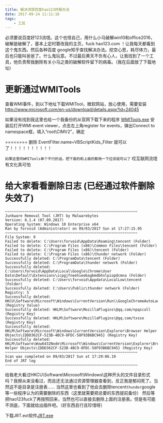 ```yaml
---
title: 解决流氓百度hao123终极办法
date: 2017-09-24 11:11:18
tags:
	- 工具
---
```


必须要说百度好123流氓。这个也怪自己，用什么小马破解win10和office2016，破解是破解了，基本上定时篡改我的主页，fuck hao123.com ！让我每天都看到这个鬼东西。然后各种百度 google知乎查找解决办法。挖空心思，耗尽体力，最后也只能叫爸爸了。什么鬼玩意。不过最后黄天不负有心人，让我找到了一个工具，他负责帮我删除有关小马之类的破解软件留下的病毒。（我在后面放了下载地址)

<!-- more -->
# 更新通过WMITools
查看WMI事件，到以下地址下载WMITool，微软网站，放心使用，需要安装
http://www.microsoft.com/en-us/download/details.aspx?id=24045

如果没有找到我这里也给一个我备份的从官网下载下来的程序 [WMITools.exe](../.../.../../files/fuck123plus/WMITools.exe)
安装后打开WMI event viewer，点击左上角register for events，弹出Connect to namespace框，填入“root\CIMV2”，确定

========
删除 EventFilter.name=VBScriptKids_Filter 就可以了！！！！！！！！！！

`如果这里同WMITools单个不行的话，把下面的和上面的都用一下应该就可以了` 哎互联网流氓有文化真可怕

# 给大家看看删除日志 (已经通过软件删除失效了)

```
~~~~~~~~~~~~~~~~~~~~~~~~~~~~~~~~~~~~~~~~~~~~~~~~~~~~~~~~~~~~~
Junkware Removal Tool (JRT) by Malwarebytes
Version: 8.1.4 (07.09.2017)
Operating System: Windows 10 Enterprise x64 
Ran by forvoid (Administrator) on 09/03/2017 Sun at 17:27:15.95
~~~~~~~~~~~~~~~~~~~~~~~~~~~~~~~~~~~~~~~~~~~~~~~~~~~~~~~~~~~~~
File System: 9 
Failed to delete: C:\Users\forvoid\AppData\Roaming\tencent (Folder) 
Failed to delete: C:\Program Files (x86)\Common Files\tencent (Folder) 
Failed to delete: C:\Program Files (x86)\tencent (Folder) 
Failed to delete: C:\Program Files (x86)\thunder network (Folder) 
Successfully deleted: C:\ProgramData\tencent (Folder) 
Successfully deleted: C:\ProgramData\thunder network (Folder) 
Successfully deleted: C:\Users\forvoid\AppData\Local\Google\Chrome\User Data\Default\Extensions\icpgjfneehieebagbmdbhnlpiopdcmna (Folder) 
Successfully deleted: C:\Users\forvoid\Appdata\LocalLow\tencent (Folder) 
Successfully deleted: C:\Users\Public\thunder network (Folder) 
Registry: 5 
Successfully deleted: HKCU\Software\Microsoft\Windows\CurrentVersion\Run\\GoogleChromeAutoLaunch_68796D3F48F9FC7C31A6B47F41F1E1B2 (Registry Value) 
Successfully deleted: HKLM\Software\MozillaPlugins\@qq.com/npqscall (Registry Key) 
Successfully deleted: HKLM\Software\MozillaPlugins\@qq.com/txsso (Registry Key) 
Successfully deleted: HKLM\Software\Microsoft\Windows\CurrentVersion\Explorer\Browser Helper Objects\{DDD362CF-523B-4BC9-8FDC-58F93B6BC945} (Registry Key)
Successfully deleted: HKLM\Software\Wow6432Node\Microsoft\Windows\CurrentVersion\Explorer\Browser Helper Objects\{DDD362CF-523B-4BC9-8FDC-58F93B6BC945} (Registry Key)
~~~~~~~~~~~~~~~~~~~~~~~~~~~~~~~~~~~~~~~~~~~~~~~~~~~~~~~~~~~~~
Scan was completed on 09/03/2017 Sun at 17:29:06.19
End of JRT log
~~~~~~~~~~~~~~~~~~~~~~~~~~~~~~~~~~~~~~~~~~~~~~~~~~~~~~~~~~~~~
```


给我老大看过HKCU\Software\Microsoft\Windows\这种开头的文件目录形式吗？我擦从来没看过，而且还无法通过资源管理器查看到，反正我是郁闷死了。当然这不是目录是注册表……
当然这里也看到了他会去删除tencent``thunder``google等一些程序认为的需要删除的东西（这里就需要把总要的东西提前备份） 然后等把hao123fuck了再按照回来，当然也可以直接去删除上面的注册表。但是有可能不测底，下面就给出插件吧。（好东西且行且珍惜呀）

下载JRT.ext软件[JRT.exe](../../../../files/fuck123plus/JRT.exe)
